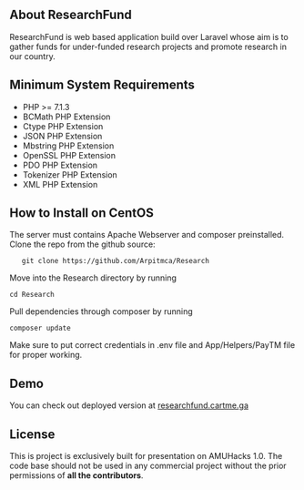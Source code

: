 

## About ResearchFund

ResearchFund is web based application build over Laravel whose aim is to gather funds for under-funded research projects and promote research in our country.

## Minimum System Requirements

-   PHP >= 7.1.3
-   BCMath PHP Extension
-   Ctype PHP Extension
-   JSON PHP Extension
-   Mbstring PHP Extension
-   OpenSSL PHP Extension
-   PDO PHP Extension
-   Tokenizer PHP Extension
-   XML PHP Extension

## How to Install on CentOS 

The server must contains Apache Webserver and composer preinstalled.
Clone the repo from the github source:
 

       git clone https://github.com/Arpitmca/Research
    
Move into the Research directory by running

    cd Research
   Pull dependencies through composer by running
   

    composer update
Make sure to put correct credentials in .env file and App/Helpers/PayTM file for proper working.
## Demo
You can check out deployed version at
[researchfund.cartme.ga](https://researchfund.cartme.ga)

## License
This is project is exclusively built for presentation on AMUHacks 1.0. The code base should not be used in any commercial project without the prior permissions of **all the contributors**.